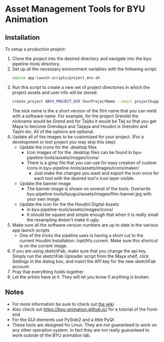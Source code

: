 # Asset Management Tools for BYU Animation

## Installation

To setup a production project:

1. Clone the project into the desired directory and navigate into the byu-pipeline-tools directory.
1. Set up all the necessary environment variables with the following script:
	```bash
	source app-launch-scripts/project_env.sh
	```
1. Run this script to create a new set of project directories in which the project assets and user info will be stored:
	```bash
	create_project $BYU_PROJECT_DIR YourProjectName --email projectSupport@email.com --password projectSupportEmailPassword --nickname name
	```
	The nick name is the a short version of the film name that you can meld with a software name. For example, for the project Grendel the nickname would be Grend and for Taijitu it would be Taij so that you get Maya to become Grendaya and Taijaya and Houdini is Grendini and Taijini etc. All of the options are optional.
1. Update all of the images to be customized for your project. (For a development or test project you may skip this step)
	* Update the icons for the .desktop files
		* Icon images of for the .desktop files can be found in byu-pipeline-tools/assets/images/icons/
		* There is a gimp file that you can use for easy creation of custom icons in byu-pipeline-tools/assets/images/icons/maker/
			* Just make the changes you want and export the icon once for each tool with the desired tool's icon layer visible.
	* Update the banner image
		* The banner image is shown on several of the tools. Overwrite byu-pipeline-tools/byugui/assets/images/film-banner.jpg with your own image.
	* Update the icon for the the Houdini Digital Assets
		* in byu-pipeline-tools/assets/images/icons/
		* It should be square and simple enough that when it is really small the resampling doesn't make it ugly.
1. Make sure all the software version numbers are up to date in the various app launch scripts
	* One of the tricks the pipeline uses is having a short cut to the current Houdini Installation: /opt/hfs.current. Make sure this shortcut is on the current image.
1. If you are using sketchFab, make sure that you change the api key. Simply run the sketchFab Uploader script from the Maya shelf, click Settings in the dialog box, and insert the API key for the new sketchFab account.
1. Pray that everything holds together
1. Let the artists have at it. They will let you know if anything is broken.

## Notes
* For more information be sure to check out [the wiki](https://github.com/byu-animation/byu-pipeline-tools/wiki)
* Also check out https://byu-animation.github.io/ for a tutorial of the front-end
* For the GUI elements use PySide2 and a little PyQt
* These tools are designed for Linux. They are not guaranteed to work on any other operation system. In fact they are not really guaranteed to work outside of the BYU animation lab.
